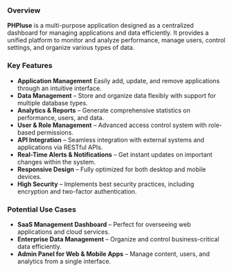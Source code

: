 ### Overview
**PHPluse** is a multi-purpose application designed as a centralized dashboard for managing applications and data efficiently. It provides a unified platform to monitor and analyze performance, manage users, control settings, and organize various types of data. 


### **Key Features**  
- **Application Management**
Easily add, update, and remove applications through an intuitive interface.  
- **Data Management** – Store and organize data flexibly with support for multiple database types.  
- **Analytics & Reports** – Generate comprehensive statistics on performance, users, and data.  
- **User & Role Management** – Advanced access control system with role-based permissions.  
- **API Integration** – Seamless integration with external systems and applications via RESTful APIs.  
- **Real-Time Alerts & Notifications** – Get instant updates on important changes within the system.  
- **Responsive Design** – Fully optimized for both desktop and mobile devices.  
- **High Security** – Implements best security practices, including encryption and two-factor authentication.  

### **Potential Use Cases**  
- **SaaS Management Dashboard** – Perfect for overseeing web applications and cloud services.  
- **Enterprise Data Management** – Organize and control business-critical data efficiently.  
- **Admin Panel for Web & Mobile Apps** – Manage content, users, and analytics from a single interface.
